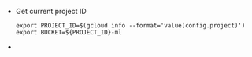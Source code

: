 - Get current project ID
    ```shell
    export PROJECT_ID=$(gcloud info --format='value(config.project)')
    export BUCKET=${PROJECT_ID}-ml
    ```
- 